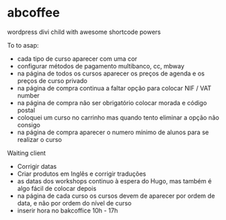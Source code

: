 # abcoffee
wordpress divi child with awesome shortcode powers


To to asap:
- cada tipo de curso aparecer com uma cor
- configurar métodos de pagamento multibanco, cc, mbway
- na página de todos os cursos aparecer os preços de agenda e os preços de curso privado
- na página de compra continua a faltar opção para colocar NIF / VAT number
- na página de compra não ser obrigatório colocar morada e código postal
- coloquei um curso no carrinho mas quando tento eliminar a opção não consigo
- na página de compra aparecer o numero mínimo de alunos para se realizar o curso


Waiting client
- Corrigir datas
- Criar produtos em Inglês e corrigir traduções
- as datas dos workshops continuo à espera do Hugo, mas também é algo fácil de colocar depois
- na página de cada curso os cursos devem de aparecer por ordem de data, e não por ordem do nível de curso
- inserir hora no bakcoffice 10h - 17h